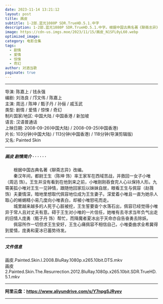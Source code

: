 ```yaml
---
date: 2023-11-14 13:21:12
layout: post
title: 画皮
subtitle: 1-2部.蓝光1080P SDR.TrueHD.5.1.中字
description: 1-2部.蓝光1080P SDR.TrueHD.5.1.中字。根据中国古典名著《聊斋志异》改编。秦汉年间，都尉王生率王家军在西域苦战，并救回一女子小唯。王生并没有看到在他到来之前，小唯刚刚吞食完人心以保持人形。九霄美狐小唯对王生一见钟情，跟随他回家后以妹妹自居，眼看王生与佩容夫妻情深...
image: https://cdn-us.imgs.moe/2023/11/15/画皮_N1SFL0yL60.webp
optimized_image: 
category: 电影合集
tags:
  - 剧情
  - 爱情
  - 惊悚
  - 奇幻
author: 对酒当歌
paginate: true
---
```



---

导演: 陈嘉上 / 钱永强  
编剧: 刘浩良 / 邝文伟 / 陈嘉上  
主演: 周迅 / 陈坤 / 甄子丹 / 孙俪 / 戚玉武  
类型: 剧情 / 爱情 / 惊悚 / 奇幻  
制片国家/地区: 中国大陆 / 中国香港 / 新加坡  
语言: 汉语普通话  
上映日期: 2008-09-26(中国大陆) / 2008-09-25(中国香港)  
片长: 103分钟(中国大陆) / 113分钟(中国香港) / 118分钟(导演剪辑版)  
又名: Painted Skin  

---

##### 画皮 剧情简介 · · · · · ·

　　根据中国古典名著《聊斋志异》改编。  
　　秦汉年间，都尉王生（陈坤 饰）率王家军在西域苦战，并救回一女子小唯（周迅 饰）。王生并没有看到在他到来之前，小唯刚刚吞食完人心以保持人形。九霄美狐小唯对王生一见钟情，跟随他回家后以妹妹自居，眼看王生与佩容（赵薇 饰）夫妻情深，暗地里想取代佩容地位成为王生妻子。深爱着小唯且一直为她杀人取心的蜥蜴精小易几度向小唯表白，却被小唯怒吼而走。  
　　城里越来越多的人死于心脏被挖，王生誓要查个水落石出，佩容已经觉得小唯异于常人且对丈夫有意。碍于王生对小唯的一片信任，她唯有去寻求当年负气出走的旧情人庞勇（甄子丹 饰）帮忙，而降魔者夏冰出于天命亦自告奋勇去除妖。  
　　佩容所作一切但求王生安好，王生心痛佩容不相信自己，小唯委曲求全希冀得到爱情，庞勇和夏冰已蓄势待发。  

---

##### 文件信息

画皮.Painted.Skin.I.2008.BluRay.1080p.x265.10bit.DTS.mkv  
画皮2.Painted.Skin.The.Resurrection.2012.BluRay.1080p.x265.10bit.SDR.TrueHD.5.1.mkv  

---

**阿里云盘：<https://www.aliyundrive.com/s/Y7npgSJRyev>**

---
